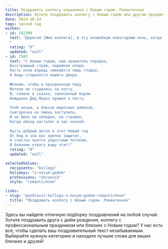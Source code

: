 ```yaml
---
title: Поздравить коллегу охранника с Новым годом. Романтичное
description: Хотите поздравить коллегу с Новым годом или другим праздником? Наш ИИ создаст незабываемое поздравление, а вы обязательно выделитесь среди других.  
date: 2024-10-24
tags: second tag
wishes:
- id: 102309
  text: "Дорогой [Имя коллеги], в эту волшебную новогоднюю ночь, когда весь мир окутан таинством и светом, я хочу пожелать тебе самого настоящего чуда. Пусть твой год будет наполнен теплом, уютом,  и пусть твоя служба, как верного стража порядка, будет отмечена благодарностью и уважением.  Пусть любовь и счастье согревают твоё сердце ярче, чем праздничные огни, а каждый новый день будет наполнен нежностью и заботой. С Новым годом!
  "
  rating: "0"
  updated: "null"
- id: 7583
  text: "С Новым годом, наш хранитель порядка,
  Бесстрашный страж, надежная опора.
  Пусть ночи впредь сменяются лишь гладко,
  А беды сторонятся вашего двора.
  
  Желаем, чтобы в праздничную пору
  Метели не студились на посту,
  И, словно в сказке, занесенный бором
  Нежданно Дед Мороз пришел к посту.
  
  Чтоб ночью, в блеске морозных алмазов,
  Снегурочка на смену заступила,
  И не было ни холодно, ни страшно,
  Когда обход наступит в час ночной.
  
  Пусть добрый ангел в этот Новый год
  От бед и зла вас крепко защитит,
  А счастье льется радостным потоком,
  И близкие отвагу вашу чтят!"
  rating: "0"
  updated: "null"

selectedValues:
  recipients: "kollegu"
  holidays: "s-novym-godom"
  professions: "ohrannik"
  style: "romantichnoe"

links:
- slug: "pozdravit-kollegu-s-novym-godom-romantichnoe"
  title: "Поздравить коллегу с Новым годом. Романтичное"
---
```


Здесь вы найдете отличную подборку поздравлений на любой случай.
Хотите поздравить друга с днём рождения, коллегу с профессиональным праздником или близких с Новым годом? У нас есть всё, чтобы сделать ваш поздравительный текст незабываемым. Выбирайте нужную категорию и находите лучшие слова для ваших близких и друзей!
